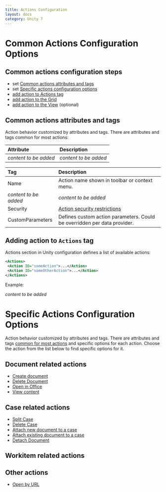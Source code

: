 ```yaml
---
title: Actions Configuration
layout: docs
category: Unity 7
---
```

# Common Actions Configuration Options

## Common actions configuration steps

- set [Common actions attributes and tags](#common-actions-attributes-and-tags)
- set [Specific actions configuration options](#specific-actions-configuration-options)
- [add action to Actions tag](#adding-action-to-actions-tag)
- [add action to the Grid](grids.md#how-to-add-action-to-the-grid)
- [add action to the View](tags-list/views-tag.md#how-to-add-action-to-the-view) (optional)

## Common actions attributes and tags

Action behavior customized by attributes and tags. 
There are attributes and tags common for most actions: 

|Attribute            | Description         |
|:--------------------|:--------------------|
|*content to be added*|*content to be added*|

|Tag                  | Description         |
|:--------------------|:--------------------|
| Name      | Action name shown in toolbar or context menu.|
|*content to be added*|*content to be added*|
| Security  | [Action security restrictions](../../unity-react/configuration/security.md#security-restrictions) | 
| CustomParameters  | Defines custom action parameters. Could be overridden per data provider.   | 

## Adding action to `Actions` tag

Actions section in Unity configuration defines a list of available actions:

```xml
<Actions>
 <Action ID="someAction">...</Action>
 <Action ID="someOtherAction">...</Action>
</Actions>
```

Example:

*content to be added*

# Specific Actions Configuration Options

Action behavior customized by attributes and tags. 
There are attributes and tags [common for most actions](#common-actions-attributes-and-tags) and specific options for each action. 
Choose the action from the list below to find specific options for it.

## Document related actions

- [Create document](../configuration/actions/create-document.md)
- [Delete Document](../configuration/actions/delete-document.md)
- [Open in Office](../configuration/actions/open-in-office.md)
- [View content](../configuration/actions/view-content.md)

## Case related actions
 
- [Split Case](../configuration/actions/split-case.md)
- [Delete Case](../configuration/actions/delete-case.md)
- [Attach new document to a case](../configuration/actions/attach-document.md)
- [Attach existing document to a case](../configuration/actions/attach-existing-document.md)
- [Detach Document](../configuration/actions/detach-document.md)

## Workitem related actions

## Other actions

- [Open by URL](../configuration/actions/open-by-url.md)
